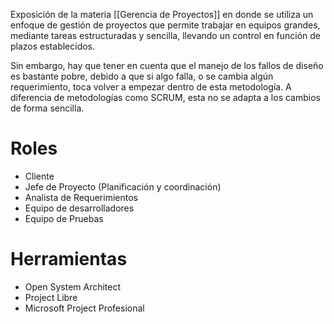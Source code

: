 Exposición de la materia [[Gerencia de Proyectos]] en donde se utiliza un enfoque de gestión de proyectos que permite trabajar en equipos grandes, mediante tareas estructuradas y sencilla, llevando un control en función de plazos establecidos. 

Sin embargo, hay que tener en cuenta que el manejo de los fallos de diseño es bastante pobre, debido a que si algo falla, o se cambia algún requerimiento, toca volver a empezar dentro de esta metodología. A diferencia de metodologías como SCRUM, esta no se adapta a los cambios de forma sencilla.
# Roles
- Cliente
- Jefe de Proyecto (Planificación y coordinación)
- Analista de Requerimientos
- Equipo de desarrolladores
- Equipo de Pruebas
# Herramientas
- Open System Architect
- Project Libre
- Microsoft Project Profesional
